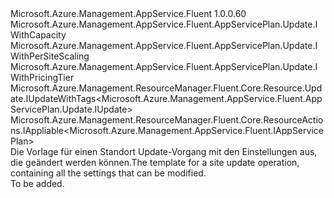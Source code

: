 <Type Name="IUpdate" FullName="Microsoft.Azure.Management.AppService.Fluent.AppServicePlan.Update.IUpdate">
  <TypeSignature Language="C#" Value="public interface IUpdate : Microsoft.Azure.Management.AppService.Fluent.AppServicePlan.Update.IWithCapacity, Microsoft.Azure.Management.AppService.Fluent.AppServicePlan.Update.IWithPerSiteScaling, Microsoft.Azure.Management.AppService.Fluent.AppServicePlan.Update.IWithPricingTier, Microsoft.Azure.Management.ResourceManager.Fluent.Core.Resource.Update.IUpdateWithTags&lt;Microsoft.Azure.Management.AppService.Fluent.AppServicePlan.Update.IUpdate&gt;, Microsoft.Azure.Management.ResourceManager.Fluent.Core.ResourceActions.IAppliable&lt;Microsoft.Azure.Management.AppService.Fluent.IAppServicePlan&gt;" />
  <TypeSignature Language="ILAsm" Value=".class public interface auto ansi abstract IUpdate implements class Microsoft.Azure.Management.AppService.Fluent.AppServicePlan.Update.IWithCapacity, class Microsoft.Azure.Management.AppService.Fluent.AppServicePlan.Update.IWithPerSiteScaling, class Microsoft.Azure.Management.AppService.Fluent.AppServicePlan.Update.IWithPricingTier, class Microsoft.Azure.Management.ResourceManager.Fluent.Core.Resource.Update.IUpdateWithTags`1&lt;class Microsoft.Azure.Management.AppService.Fluent.AppServicePlan.Update.IUpdate&gt;, class Microsoft.Azure.Management.ResourceManager.Fluent.Core.ResourceActions.IAppliable`1&lt;class Microsoft.Azure.Management.AppService.Fluent.IAppServicePlan&gt;, class Microsoft.Azure.Management.ResourceManager.Fluent.Core.ResourceActions.IIndexable" />
  <TypeSignature Language="DocId" Value="T:Microsoft.Azure.Management.AppService.Fluent.AppServicePlan.Update.IUpdate" />
  <TypeSignature Language="VB.NET" Value="Public Interface IUpdate&#xA;Implements IAppliable(Of IAppServicePlan), IUpdateWithTags(Of IUpdate), IWithCapacity, IWithPerSiteScaling, IWithPricingTier" />
  <TypeSignature Language="F#" Value="type IUpdate = interface&#xA;    interface IAppliable&lt;IAppServicePlan&gt;&#xA;    interface IIndexable&#xA;    interface IWithCapacity&#xA;    interface IWithPerSiteScaling&#xA;    interface IWithPricingTier&#xA;    interface IUpdateWithTags&lt;IUpdate&gt;" />
  <AssemblyInfo>
    <AssemblyName>Microsoft.Azure.Management.AppService.Fluent</AssemblyName>
    <AssemblyVersion>1.0.0.60</AssemblyVersion>
  </AssemblyInfo>
  <Interfaces>
    <Interface>
      <InterfaceName>Microsoft.Azure.Management.AppService.Fluent.AppServicePlan.Update.IWithCapacity</InterfaceName>
    </Interface>
    <Interface>
      <InterfaceName>Microsoft.Azure.Management.AppService.Fluent.AppServicePlan.Update.IWithPerSiteScaling</InterfaceName>
    </Interface>
    <Interface>
      <InterfaceName>Microsoft.Azure.Management.AppService.Fluent.AppServicePlan.Update.IWithPricingTier</InterfaceName>
    </Interface>
    <Interface>
      <InterfaceName>Microsoft.Azure.Management.ResourceManager.Fluent.Core.Resource.Update.IUpdateWithTags&lt;Microsoft.Azure.Management.AppService.Fluent.AppServicePlan.Update.IUpdate&gt;</InterfaceName>
    </Interface>
    <Interface>
      <InterfaceName>Microsoft.Azure.Management.ResourceManager.Fluent.Core.ResourceActions.IAppliable&lt;Microsoft.Azure.Management.AppService.Fluent.IAppServicePlan&gt;</InterfaceName>
    </Interface>
  </Interfaces>
  <Docs>
    <summary>
            <span data-ttu-id="0daef-101">Die Vorlage für einen Standort Update-Vorgang mit den Einstellungen aus, die geändert werden können.</span><span class="sxs-lookup"><span data-stu-id="0daef-101">The template for a site update operation, containing all the settings that can be modified.</span></span>
            </summary>
    <remarks>To be added.</remarks>
  </Docs>
  <Members />
</Type>